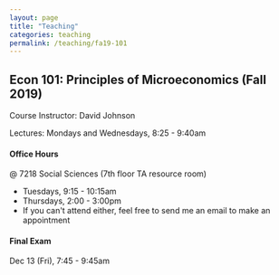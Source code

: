 ```yaml
---
layout: page
title: "Teaching"
categories: teaching
permalink: /teaching/fa19-101
---
```


## Econ 101: Principles of Microeconomics (Fall 2019)
Course Instructor: David Johnson

Lectures: Mondays and Wednesdays, 8:25 - 9:40am

#### Office Hours

@ 7218 Social Sciences (7th floor TA resource room)
* Tuesdays, 9:15 - 10:15am
* Thursdays, 2:00 - 3:00pm
* If you can't attend either, feel free to send me an email to make an appointment

#### Final Exam
Dec 13 (Fri), 7:45 - 9:45am